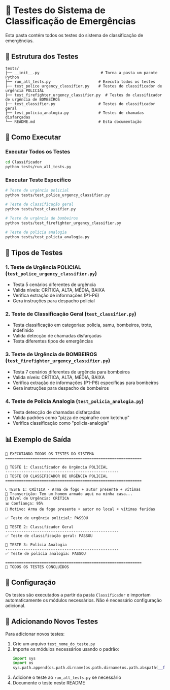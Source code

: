 # 🧪 Testes do Sistema de Classificação de Emergências

Esta pasta contém todos os testes do sistema de classificação de emergências.

## 📁 Estrutura dos Testes

```
tests/
├── __init__.py                           # Torna a pasta um pacote Python
├── run_all_tests.py                     # Executa todos os testes
├── test_police_urgency_classifier.py    # Testes do classificador de urgência POLICIAL
├── test_firefighter_urgency_classifier.py  # Testes do classificador de urgência de BOMBEIROS
├── test_classifier.py                   # Testes do classificador geral
├── test_policia_analogia.py             # Testes de chamadas disfarçadas
└── README.md                            # Esta documentação
```

## 🚀 Como Executar

### Executar Todos os Testes
```bash
cd Classificador
python tests/run_all_tests.py
```

### Executar Teste Específico
```bash
# Teste de urgência policial
python tests/test_police_urgency_classifier.py

# Teste de classificação geral
python tests/test_classifier.py

# Teste de urgência de bombeiros
python tests/test_firefighter_urgency_classifier.py

# Teste de polícia analogia
python tests/test_policia_analogia.py
```

## 🧪 Tipos de Testes

### 1. **Teste de Urgência POLICIAL** (`test_police_urgency_classifier.py`)
- Testa 5 cenários diferentes de urgência
- Valida níveis: CRÍTICA, ALTA, MÉDIA, BAIXA
- Verifica extração de informações (P1-P6)
- Gera instruções para despacho policial

### 2. **Teste de Classificação Geral** (`test_classifier.py`)
- Testa classificação em categorias: policia, samu, bombeiros, trote, indefinido
- Valida detecção de chamadas disfarçadas
- Testa diferentes tipos de emergências

### 3. **Teste de Urgência de BOMBEIROS** (`test_firefighter_urgency_classifier.py`)
- Testa 7 cenários diferentes de urgência para bombeiros
- Valida níveis: CRÍTICA, ALTA, MÉDIA, BAIXA
- Verifica extração de informações (P1-P6) específicas para bombeiros
- Gera instruções para despacho de bombeiros

### 4. **Teste de Polícia Analogia** (`test_policia_analogia.py`)
- Testa detecção de chamadas disfarçadas
- Valida padrões como "pizza de espinafre com ketchup"
- Verifica classificação como "policia-analogia"

## 📊 Exemplo de Saída

```
🧪 EXECUTANDO TODOS OS TESTES DO SISTEMA
============================================================

🚨 TESTE 1: Classificador de Urgência POLICIAL
--------------------------------------------------
🚨 TESTE DO CLASSIFICADOR DE URGÊNCIA POLICIAL
============================================================

📞 TESTE 1: CRÍTICA - Arma de fogo + autor presente + vítimas
📝 Transcrição: Tem um homem armado aqui na minha casa...
🚨 Nível de Urgência: CRÍTICA
📊 Confiança: 95%
💭 Motivo: Arma de fogo presente + autor no local + vítimas feridas

✅ Teste de urgência policial: PASSOU

🎯 TESTE 2: Classificador Geral
--------------------------------------------------
✅ Teste de classificação geral: PASSOU

🍕 TESTE 3: Polícia Analogia
--------------------------------------------------
✅ Teste de polícia analogia: PASSOU

============================================================
🏁 TODOS OS TESTES CONCLUÍDOS
```

## 🔧 Configuração

Os testes são executados a partir da pasta `Classificador` e importam automaticamente os módulos necessários. Não é necessário configuração adicional.

## 📝 Adicionando Novos Testes

Para adicionar novos testes:

1. Crie um arquivo `test_nome_do_teste.py`
2. Importe os módulos necessários usando o padrão:
   ```python
   import sys
   import os
   sys.path.append(os.path.dirname(os.path.dirname(os.path.abspath(__file__))))
   ```
3. Adicione o teste ao `run_all_tests.py` se necessário
4. Documente o teste neste README
